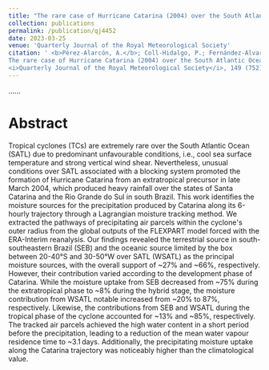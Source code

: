 ```yaml
---
title: "The rare case of Hurricane Catarina (2004) over the South Atlantic Ocean: The origin of its precipitation through a Lagrangian approach"
collection: publications
permalink: /publication/qj4452
date: 2023-03-25
venue: 'Quarterly Journal of the Royal Meteorological Society'
citation: ' <b>Pérez-Alarcón, A.</b>; Coll-Hidalgo, P.; Fernández-Alvarez, J.C.; Trigo, R.M.;   Nieto, R.; Gimeno, L. (2023).
The rare case of Hurricane Catarina (2004) over the South Atlantic Ocean: The origin of its precipitation through a Lagrangian approach.
<i>Quarterly Journal of the Royal Meteorological Society</i>, 149 (752), 1038–1055. <a href=" https://doi.org/10.1002/qj.4452" target="blank"> https://doi.org/10.1002/qj.4452</a>'
---
```


......  

# Abstract

Tropical cyclones (TCs) are extremely rare over the South Atlantic Ocean (SATL) due to predominant unfavourable conditions, i.e., cool sea surface 
temperature and strong vertical wind shear. Nevertheless, unusual conditions over SATL associated with a blocking system promoted the formation of 
Hurricane Catarina from an extratropical precursor in late March 2004, which produced heavy rainfall over the states of Santa Catarina and the 
Rio Grande do Sul in south Brazil. This work identifies the moisture sources for the precipitation produced by Catarina along its 6-hourly trajectory
through a Lagrangian moisture tracking method. We extracted the pathways of precipitating air parcels within the cyclone's outer radius from
the global outputs of the FLEXPART model forced with the ERA-Interim reanalysis. Our findings revealed the terrestrial source in south-southeastern 
Brazil (SEB) and the oceanic source limited by the box between 20-40°S and 30-50°W over SATL (WSATL) as the principal moisture sources, with
the overall support of ~27% and ~66%, respectively. However, their contribution varied according to the development phase of Catarina. While 
the moisture uptake from SEB decreased from ~75% during the extratropical phase to ~8% during the hybrid stage, the moisture contribution from 
WSATL notable increased from ~20% to 87%, respectively. Likewise, the contributions from SEB and WSATL during the tropical phase of the cyclone
accounted for ~13% and ~85%, respectively. The tracked air parcels achieved the high water content in a short period before the precipitation, 
leading to a reduction of the mean water vapour residence time to ~3.1 days. Additionally, the precipitating moisture uptake along the Catarina 
trajectory was noticeably higher than the climatological value.
